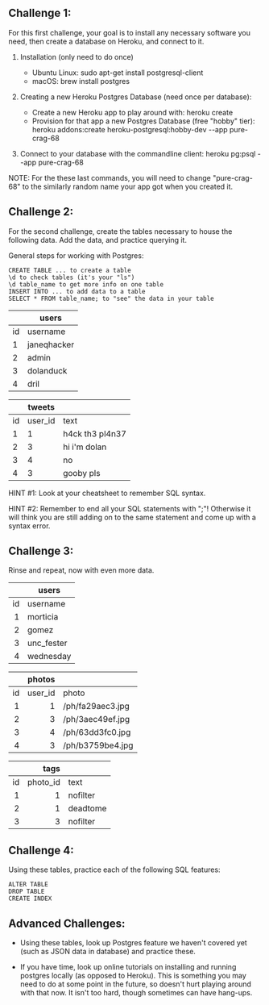 Challenge 1:
--------------------------

For this first challenge, your goal is to install any necessary software
you need, then create a database on Heroku, and connect to it.

1. Installation (only need to do once)
    * Ubuntu Linux:
        sudo apt-get install postgresql-client
    * macOS:
        brew install postgres

2. Creating a new Heroku Postgres Database (need once per database):
    * Create a new Heroku app to play around with:
        heroku create
    * Provision for that app a new Postgres Database (free "hobby" tier):
        heroku addons:create heroku-postgresql:hobby-dev --app pure-crag-68

3. Connect to your database with the commandline client:
    heroku pg:psql --app pure-crag-68

NOTE: For the these last commands, you will need to change
"pure-crag-68" to the similarly random name your app got when you
created it.






Challenge 2:
--------------------------

For the second challenge, create the tables necessary to house the
following data. Add the data, and practice querying it.

General steps for working with Postgres:

    CREATE TABLE ... to create a table
    \d to check tables (it's your "ls")
    \d table_name to get more info on one table
    INSERT INTO ... to add data to a table
    SELECT * FROM table_name; to "see" the data in your table



|      | users         |
| ---- | ------------- |
| id   | username      |
|  1   |  janeqhacker  |
|  2   |  admin        |
|  3   |  dolanduck    |
|  4   |  dril         |


|      | tweets   |                    |
| ---- | -------- | ------------------ |
| id   | user_id  | text               |
|  1   |  1       |  h4ck th3 pl4n37   |
|  2   |  3       |  hi i'm dolan      |
|  3   |  4       |  no                |
|  4   |  3       |  gooby pls         |



HINT #1: Look at your cheatsheet to remember SQL syntax.

HINT #2: Remember to end all your SQL statements with ";"! Otherwise it
will think you are still adding on to the same statement and come up
with a syntax error.



Challenge 3:
--------------------------

Rinse and repeat, now with even more data.


|      | users         |
| ----:|---------------|
| id   | username      |
|  1   |  morticia     |
|  2   |  gomez        |
|  3   |  unc_fester   |
|  4   |  wednesday    |


|      | photos   |                    |
| ----:|---------:|--------------------|
| id   | user_id  | photo              |
|  1   |  1       |  /ph/fa29aec3.jpg  |
|  2   |  3       |  /ph/3aec49ef.jpg  |
|  3   |  4       |  /ph/63dd3fc0.jpg  |
|  4   |  3       |  /ph/b3759be4.jpg  |


|      | tags       |            |
| ----:|-----------:| ---------- |
| id   | photo_id   | text       |
|  1   |  1         |  nofilter  |
|  2   |  1         |  deadtome  |
|  3   |  3         |  nofilter  |




Challenge 4:
--------------------------

Using these tables, practice each of the following SQL features:

    ALTER TABLE
    DROP TABLE
    CREATE INDEX



Advanced Challenges:
--------------------------

- Using these tables, look up Postgres feature we haven't covered yet
  (such as JSON data in database) and practice these.

- If you have time, look up online tutorials on installing and running
  postgres locally (as opposed to Heroku). This is something you may
  need to do at some point in the future, so doesn't hurt playing around
  with that now. It isn't too hard, though sometimes can have hang-ups.
